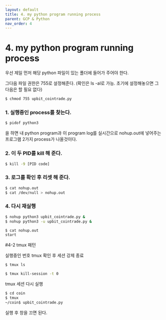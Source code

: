 ```yaml
---
layout: default
title: 4. my python program running process
parent: GCP & Python
nav_order: 4
---
```


# 4. my python program running process

우선 제일 먼저 해당 python 파일이 있는 폴더에 들어가 주어야 한다.

그다음 파일 권한은 755로 설정해준다. (확인은 ls -al로 가능. 초기에 설정해놓으면 그다음은 할 필요 없다)

```sh
$ chmod 755 upbit_cointrade.py
```

### 1. 실행중인 process를 찾는다.

```sh
$ pidof python3
```

을 하면 내 python program과 이 program log를 실시간으로 nohup.out에 넣어주는 프로그램 2가지 process가 나올것이다.

### 2. 이 두 PID를 kill 해 준다.

```sh
$ kill -9 [PID code]
```

### 3. 로그를 확인 후 리셋 해 준다.

```sh
$ cat nohup.out
$ cat /dev/null > nohup.out
```

### 4. 다시 재실행

```sh
$ nohup python3 upbit_cointrade.py &
$ nohup python3 -u upbit_cointrade.py &

$ cat nohup.out
start
```

#4-2 tmux 패턴

실행중인 번호 tmux 확인 후 세션 강제 종료

```sh
$ tmux ls
```

```sh
$ tmux kill-session -t 0
```

tmux 세션 다시 실행

```sh
$ cd coin
$ tmux
~/coin$ upbit_cointrade.py 
```

실행 후 창을 끄면 된다.

